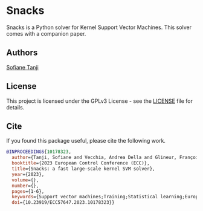 # Snacks
 Snacks is a Python solver for Kernel Support Vector Machines. This solver comes with a companion paper.

## Authors
[Sofiane Tanji](https://sofiane-tanji.github.io)

## License
This project is licensed under the GPLv3 License - see the [LICENSE](LICENSE) file for details.

## Cite
If you found this package useful, please cite the following work.
```bibtex
@INPROCEEDINGS{10178323,
  author={Tanji, Sofiane and Vecchia, Andrea Della and Glineur, François and Villa, Silvia},
  booktitle={2023 European Control Conference (ECC)}, 
  title={Snacks: a fast large-scale kernel SVM solver}, 
  year={2023},
  volume={},
  number={},
  pages={1-6},
  keywords={Support vector machines;Training;Statistical learning;Europe;Benchmark testing;Libraries;Complexity theory},
  doi={10.23919/ECC57647.2023.10178323}}

```
